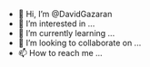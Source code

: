 - 👋 Hi, I’m @DavidGazaran
- 👀 I’m interested in ...
- 🌱 I’m currently learning ...
- 💞️ I’m looking to collaborate on ...
- 📫 How to reach me ...

<!---
DavidGazaran/DavidGazaran is a ✨ special ✨ repository because its `README.md` (this file) appears on your GitHub profile.
You can click the Preview link to take a look at your changes.
--->
